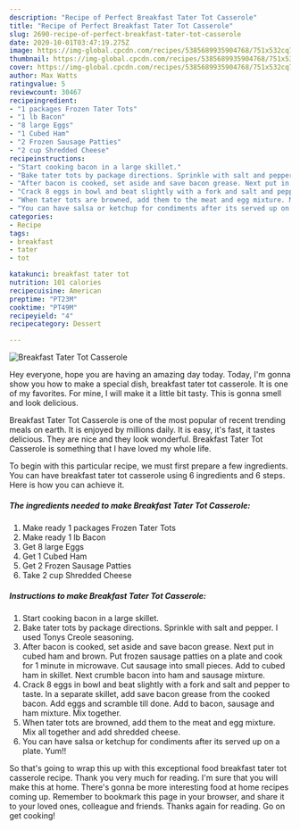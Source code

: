 ```yaml
---
description: "Recipe of Perfect Breakfast Tater Tot Casserole"
title: "Recipe of Perfect Breakfast Tater Tot Casserole"
slug: 2690-recipe-of-perfect-breakfast-tater-tot-casserole
date: 2020-10-01T03:47:19.275Z
image: https://img-global.cpcdn.com/recipes/5385689935904768/751x532cq70/breakfast-tater-tot-casserole-recipe-main-photo.jpg
thumbnail: https://img-global.cpcdn.com/recipes/5385689935904768/751x532cq70/breakfast-tater-tot-casserole-recipe-main-photo.jpg
cover: https://img-global.cpcdn.com/recipes/5385689935904768/751x532cq70/breakfast-tater-tot-casserole-recipe-main-photo.jpg
author: Max Watts
ratingvalue: 5
reviewcount: 30467
recipeingredient:
- "1 packages Frozen Tater Tots"
- "1 lb Bacon"
- "8 large Eggs"
- "1 Cubed Ham"
- "2 Frozen Sausage Patties"
- "2 cup Shredded Cheese"
recipeinstructions:
- "Start cooking bacon in a large skillet."
- "Bake tater tots by package directions. Sprinkle with salt and pepper. I used Tonys Creole seasoning."
- "After bacon is cooked, set aside and save bacon grease. Next put in cubed ham and brown. Put frozen sausage patties on a plate and cook for 1 minute in microwave. Cut sausage into small pieces. Add to cubed ham in skillet. Next crumble bacon into ham and sausage mixture."
- "Crack 8 eggs in bowl and beat slightly with a fork and salt and pepper to taste. In a separate skillet, add save bacon grease from the cooked bacon. Add eggs and scramble till done. Add to bacon, sausage and ham mixture. Mix together."
- "When tater tots are browned, add them to the meat and egg mixture. Mix all together and add shredded cheese."
- "You can have salsa or ketchup for condiments after its served up on a plate. Yum!!"
categories:
- Recipe
tags:
- breakfast
- tater
- tot

katakunci: breakfast tater tot 
nutrition: 101 calories
recipecuisine: American
preptime: "PT23M"
cooktime: "PT49M"
recipeyield: "4"
recipecategory: Dessert

---
```



![Breakfast Tater Tot Casserole](https://img-global.cpcdn.com/recipes/5385689935904768/751x532cq70/breakfast-tater-tot-casserole-recipe-main-photo.jpg)

Hey everyone, hope you are having an amazing day today. Today, I'm gonna show you how to make a special dish, breakfast tater tot casserole. It is one of my favorites. For mine, I will make it a little bit tasty. This is gonna smell and look delicious.

Breakfast Tater Tot Casserole is one of the most popular of recent trending meals on earth. It is enjoyed by millions daily. It is easy, it's fast, it tastes delicious. They are nice and they look wonderful. Breakfast Tater Tot Casserole is something that I have loved my whole life.




To begin with this particular recipe, we must first prepare a few ingredients. You can have breakfast tater tot casserole using 6 ingredients and 6 steps. Here is how you can achieve it.

<!--inarticleads1-->

##### The ingredients needed to make Breakfast Tater Tot Casserole:

1. Make ready 1 packages Frozen Tater Tots
1. Make ready 1 lb Bacon
1. Get 8 large Eggs
1. Get 1 Cubed Ham
1. Get 2 Frozen Sausage Patties
1. Take 2 cup Shredded Cheese




<!--inarticleads2-->

##### Instructions to make Breakfast Tater Tot Casserole:

1. Start cooking bacon in a large skillet.
1. Bake tater tots by package directions. Sprinkle with salt and pepper. I used Tonys Creole seasoning.
1. After bacon is cooked, set aside and save bacon grease. Next put in cubed ham and brown. Put frozen sausage patties on a plate and cook for 1 minute in microwave. Cut sausage into small pieces. Add to cubed ham in skillet. Next crumble bacon into ham and sausage mixture.
1. Crack 8 eggs in bowl and beat slightly with a fork and salt and pepper to taste. In a separate skillet, add save bacon grease from the cooked bacon. Add eggs and scramble till done. Add to bacon, sausage and ham mixture. Mix together.
1. When tater tots are browned, add them to the meat and egg mixture. Mix all together and add shredded cheese.
1. You can have salsa or ketchup for condiments after its served up on a plate. Yum!!




So that's going to wrap this up with this exceptional food breakfast tater tot casserole recipe. Thank you very much for reading. I'm sure that you will make this at home. There's gonna be more interesting food at home recipes coming up. Remember to bookmark this page in your browser, and share it to your loved ones, colleague and friends. Thanks again for reading. Go on get cooking!
